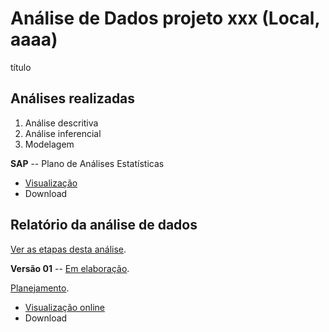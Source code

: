 <!-- Instruções -->
<!-- - substituir xxx pelo código do relatório -->
<!-- - substituir aaa, bbb, ccc pelos projetos de análises realizadas -->
<!-- - v01: substituir mmm01/mmm02 pela milestone -->
<!-- - v02: substituir ppp01/ppp02 pelo projeto -->
<!-- - Remover esse bloco -->

# Análise de Dados projeto xxx (Local, aaaa)

título

## Análises realizadas

1. Análise descritiva
2. Análise inferencial
3. Modelagem

**SAP** -- Plano de Análises Estatísticas

- [Visualização][sapviz-v01]
- Download
<!-- - [Download][sappdf-v01] -->

[sapviz-v01]: report/SAP_xxx-v01.md
[sappdf-v01]: report/SAP_xxx-v01.pdf?raw=true

## Relatório da análise de dados

[Ver as etapas desta análise][releases].

<!-- **Versão 02** -- [Em elaboração][milestone-v02]. -->

<!-- [Planejamento][v02-project]. -->

<!-- - [Visualização online][reportviz-v02] -->
<!-- - Download -->
<!-- - [Download][pdf-v02] -->

**Versão 01** -- [Em elaboração][milestone-v01].

[Planejamento][v01-project].

- [Visualização online][reportviz-v01]
- Download
<!-- - [Download][pdf-v01] -->


[releases]: https://github.com/philsf-biostat/xxx/releases/
[milestone-v01]: https://github.com/philsf-biostat/xxx/milestone/mmm01
[reportviz-v01]: report/xxx-v01.md
[docx-v01]: report/xxx-v01.docx?raw=true
[pdf-v01]: report/xxx-v01.pdf?raw=true
[v01-project]: https://github.com/philsf-biostat/xxx/projects/ppp01

[milestone-v02]: https://github.com/philsf-biostat/xxx/milestone/mmm02
[reportviz-v02]: report/xxx-v02.md
[docx-v02]: report/xxx-v02.docx?raw=true
[pdf-v02]: report/xxx-v02.pdf?raw=true
[v02-project]: https://github.com/philsf-biostat/xxx/projects/ppp02
